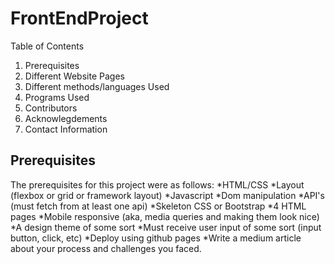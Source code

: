 # FrontEndProject

Table of Contents

1. Prerequisites
2. Different Website Pages
3. Different methods/languages Used
4. Programs Used
5. Contributors
6. Acknowlegdements
7. Contact Information

## Prerequisites

The prerequisites for this project were as follows:
*HTML/CSS
*Layout (flexbox or grid or framework layout)
*Javascript
*Dom manipulation
*API's (must fetch from at least one api)
*Skeleton CSS or Bootstrap
*4 HTML pages
*Mobile responsive (aka, media queries and making them look nice)
*A design theme of some sort
*Must receive user input of some sort (input button, click, etc)
*Deploy using github pages
*Write a medium article about your process and challenges you faced.
